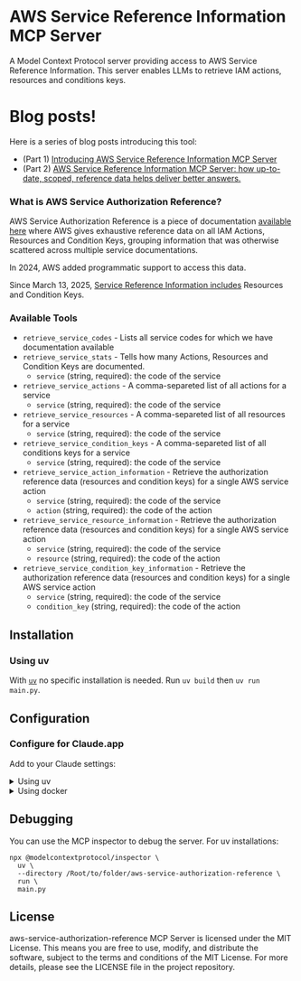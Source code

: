 # AWS Service Reference Information MCP Server

A Model Context Protocol server providing access to AWS Service Reference Information. 
This server enables LLMs to retrieve IAM actions, resources and conditions keys.

# Blog posts!

Here is a series of blog posts introducing this tool:
* (Part 1) [Introducing AWS Service Reference Information MCP Server](https://dev.to/aws-builders/introducing-aws-service-reference-information-mcp-server-15g5) 
* (Part 2) [AWS Service Reference Information MCP Server: how up-to-date, scoped, reference data helps deliver better answers.](https://dev.to/aws-builders/aws-service-reference-information-mcp-server-how-up-to-date-scoped-reference-data-helps-deliver-gkk)

### What is AWS Service Authorization Reference?
AWS Service Authorization Reference is a piece of documentation [available here](https://docs.aws.amazon.com/service-authorization/latest/reference/reference.html) 
where AWS gives exhaustive reference data on all IAM Actions, Resources and Condition Keys, 
grouping information that was otherwise scattered across multiple service documentations.

In 2024, AWS added programmatic support to access this data. 

Since March 13, 2025, [Service Reference Information includes](https://aws.amazon.com/about-aws/whats-new/2025/03/aws-service-reference-information-resources-condition-keys/) Resources and Condition Keys.

### Available Tools

- `retrieve_service_codes` - Lists all service codes for which we have documentation available
- `retrieve_service_stats` - Tells how many Actions, Resources and Condition Keys are documented.
    - `service` (string, required): the code of the service
- `retrieve_service_actions` - A comma-separeted list of all actions for a service
    - `service` (string, required): the code of the service
- `retrieve_service_resources` - A comma-separeted list of all resources for a service
    - `service` (string, required): the code of the service
- `retrieve_service_condition_keys` - A comma-separeted list of all conditions keys for a service
    - `service` (string, required): the code of the service
- `retrieve_service_action_information` - Retrieve the authorization reference data (resources and condition keys) for a single AWS service action
    - `service` (string, required): the code of the service
    - `action` (string, required): the code of the action
- `retrieve_service_resource_information` - Retrieve the authorization reference data (resources and condition keys) for a single AWS service action
    - `service` (string, required): the code of the service
    - `resource` (string, required): the code of the action
- `retrieve_service_condition_key_information` - Retrieve the authorization reference data (resources and condition keys) for a single AWS service action
    - `service` (string, required): the code of the service
    - `condition_key` (string, required): the code of the action

## Installation

### Using uv

With [`uv`](https://docs.astral.sh/uv/) no specific installation is needed. Run `uv build` then `uv run main.py`.

## Configuration

### Configure for Claude.app

Add to your Claude settings:

<details>
<summary>Using uv</summary>

```json
"mcpServers": {
  "aws-service-authorization-reference": {
    "command": "uv",
    "args": [
      "--directory",
      "/root/to/folder/aws-service-authorization-reference",
      "run",
      "main.py"
    ]
  }
}
```
</details>

<details>
<summary>Using docker</summary>

```json
"mcpServers": {
  "aws-service-authorization-reference": {
    "command": "docker",
    "args": ["run", "-i", "--rm", "psantus86/aws-service-authorization-reference-mcp-server:latest"]
  }
}
```
</details>

## Debugging

You can use the MCP inspector to debug the server. For uv installations:

```
npx @modelcontextprotocol/inspector \                            
  uv \
  --directory /Root/to/folder/aws-service-authorization-reference \
  run \
  main.py

```
## License

aws-service-authorization-reference MCP Server is licensed under the MIT License. This means you are free to use, modify, and distribute the software, subject to the terms and conditions of the MIT License. For more details, please see the LICENSE file in the project repository.
